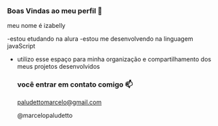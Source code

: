   ### Boas Vindas ao meu perfil 💙

meu nome é izabelly

-estou etudando na alura
-estou me desenvolvendo na linguagem javaScript
- utilizo esse espaço para minha organização e compartilhamento dos meus projetos desenvolvidos

  ### você entrar em contato comigo 📫

  paludettomarcelo@gmail.com

  @marcelopaludetto


  
